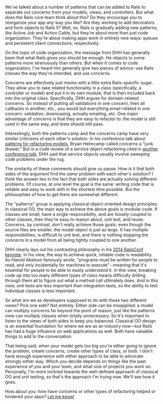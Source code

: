 We've talked about a number of patterns that can be added to Rails to separate out concerns from your models, views, and controllers. But what does the Rails core team think about this? Do they encourage you to reorganize your app any way you like? Are they working to add decorators and form objects to Rails 5? Well, no. Rails *is* gradually adding new patterns, like Active Job and Action Cable, but they're about more than just code organization. They're about making apps work in entirely new ways: queues and persistent client connections, respectively.

On the topic of code organization, the message from DHH has generally been that what Rails gives you should be enough. He objects to some patterns more strenuously than others. But when it comes to code organization, I've heard him generally give two pieces of advice: use Rails classes the way they're intended, and use concerns.

Concerns are effectively just mixins with a little extra Rails-specific sugar. They allow you to take related functionality in a class (specifically, a controller or model) and put it in its own module, that is then included back into the original class. Specifically, DHH argues for domain-related concerns. So instead of putting all validations in one concern, then all callbacks in another, etc., you would but everything email-related in one concern: validation, downcasing, actually emailing, etc. One major advantage of concerns is that they are easy to refactor to: the model is still used in the same way, and tests should still pass.

Interestingly, both the patterns camp and the concerns camp have very similar criticisms of each other's solution. In his conference talk about [patterns for refactoring models](https://youtu.be/5yX6ADjyqyE), Bryan Helmcamp called concerns a "junk drawer." But in a code review of a service object refactoring cited in [another conference talk](http://youtu.be/bHpVdOzrvkE), DHH said that service objects usually involve sweeping code problems under the rug.

The similarity of these comments should give us pause. How is it that both sides of the argument find the *same* problem with each other's solution? I think the answer lies in the fact that both sides are actually solving different problems. Of course, at one level the goal is the same: writing code that is reliable and easy to work with in the shortest time possible. But the philosophies of how to get there are somewhat different.

The "patterns" group is applying classical object-oriented design principles. In classical OO, the main way to achieve the above goals is modular code. If classes are small, have a single responsibility, and are loosely coupled to other classes, then they're easy to reason about, unit test, and reuse. Concerns, by contrast, don't really achieve those goals: even though the source files are smaller, the model object is just as large. It has multiple responsibilities, is difficult to unit test, and there is nothing stopping the concerns in a model from all being tightly coupled to one another.

DHH clearly lays out his contrasting philosophy in his [2014 RailsConf keynote](https://youtu.be/9LfmrkyP81M). In his view, the way to achieve quick, reliable code is readability. As Harold Abelson famously wrote, "programs must be written for people to read, and only incidentally for machines to execute"--meaning that it's essential for people to be able to easily understand it. In this view, breaking code up into too many different types of class means difficulty drilling through them all to figure out what a method call ultimately does. And in this view, unit tests are less important than integration tests, so the ability to test individual classes is less important.

So what are we as developers supposed to do with these two different views? Pick one side? Not entirely. Either side can be misapplied: a model can multiply concerns far beyond the point of reason, just like the patterns view can multiply classes when totally unnecessary. So it's important to listen to the views of both sides to keep you balanced. Classical OO design is an essential foundation for where we are as an industry now—but Rails has had a huge influence on web applications as well. Both have valuable things to add to the conversation.

That being said, when your model gets too big you're either going to ignore the problem, create concerns, create other types of class, or both. I don't have enough experience with either approach to be able to advocate strongly either way. Which you decide depends on things like the past experience of you and your team, and what size of projects you work on. Personally, I'm more inclined towards the well-defined approach of classical OO and unit testing, so that's the approach I'm trying now. We'll see how it goes.

How about you: how have concerns or other types of refactoring helped or hindered your apps? [Let me know!](https://twitter.com/CodingItWrong)
